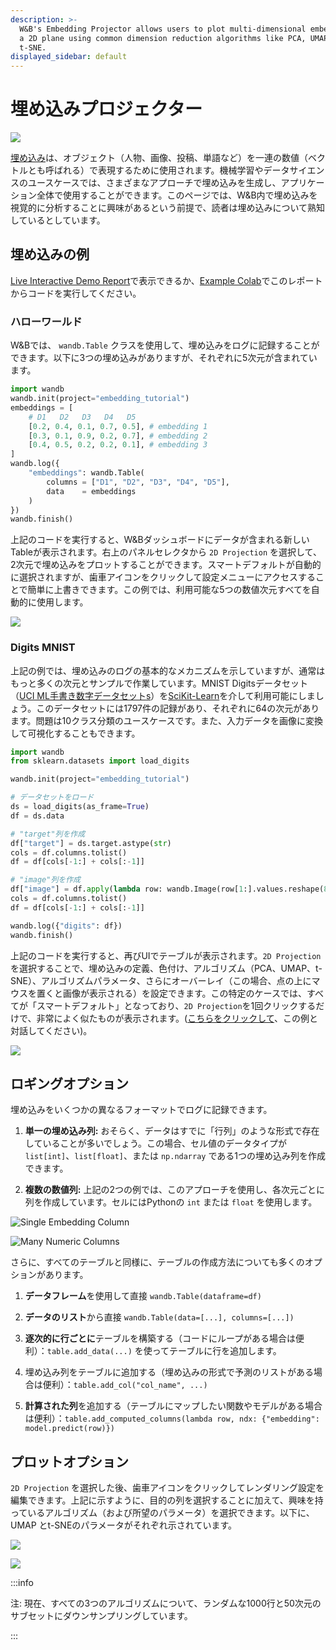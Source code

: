 ```yaml
---
description: >-
  W&B's Embedding Projector allows users to plot multi-dimensional embeddings on
  a 2D plane using common dimension reduction algorithms like PCA, UMAP, and
  t-SNE.
displayed_sidebar: default
---
```


# 埋め込みプロジェクター

![](/images/weave/embedding_projector.png)

[埋め込み](https://developers.google.com/machine-learning/crash-course/embeddings/video-lecture)は、オブジェクト（人物、画像、投稿、単語など）を一連の数値（ベクトルとも呼ばれる）で表現するために使用されます。機械学習やデータサイエンスのユースケースでは、さまざまなアプローチで埋め込みを生成し、アプリケーション全体で使用することができます。このページでは、W&B内で埋め込みを視覚的に分析することに興味があるという前提で、読者は埋め込みについて熟知しているとしています。

## 埋め込みの例

[Live Interactive Demo Report](https://wandb.ai/timssweeney/toy\_datasets/reports/Feature-Report-W-B-Embeddings-Projector--VmlldzoxMjg2MjY4?accessToken=bo36zrgl0gref1th5nj59nrft9rc4r71s53zr2qvqlz68jwn8d8yyjdz73cqfyhq)で表示できるか、[Example Colab](https://colab.research.google.com/drive/1DaKL4lZVh3ETyYEM1oJ46ffjpGs8glXA#scrollTo=D--9i6-gXBm\_)でこのレポートからコードを実行してください。

### ハローワールド

W&Bでは、 `wandb.Table` クラスを使用して、埋め込みをログに記録することができます。以下に3つの埋め込みがありますが、それぞれに5次元が含まれています。

```python
import wandb
wandb.init(project="embedding_tutorial")
embeddings = [
    # D1   D2   D3   D4   D5
    [0.2, 0.4, 0.1, 0.7, 0.5], # embedding 1
    [0.3, 0.1, 0.9, 0.2, 0.7], # embedding 2
    [0.4, 0.5, 0.2, 0.2, 0.1], # embedding 3
]
wandb.log({
    "embeddings": wandb.Table(
        columns = ["D1", "D2", "D3", "D4", "D5"], 
        data    = embeddings
    )
})
wandb.finish()
```
上記のコードを実行すると、W&Bダッシュボードにデータが含まれる新しいTableが表示されます。右上のパネルセレクタから `2D Projection` を選択して、2次元で埋め込みをプロットすることができます。スマートデフォルトが自動的に選択されますが、歯車アイコンをクリックして設定メニューにアクセスすることで簡単に上書きできます。この例では、利用可能な5つの数値次元すべてを自動的に使用します。

![](/images/app_ui/weave_hello_world.png)

### Digits MNIST

上記の例では、埋め込みのログの基本的なメカニズムを示していますが、通常はもっと多くの次元とサンプルで作業しています。MNIST Digitsデータセット（[UCI ML手書き数字データセット](https://archive.ics.uci.edu/ml/datasets/Optical+Recognition+of+Handwritten+Digits)[s](https://archive.ics.uci.edu/ml/datasets/Optical+Recognition+of+Handwritten+Digits)）を[SciKit-Learn](https://scikit-learn.org/stable/modules/generated/sklearn.datasets.load\_digits.html)を介して利用可能にしましょう。このデータセットには1797件の記録があり、それぞれに64の次元があります。問題は10クラス分類のユースケースです。また、入力データを画像に変換して可視化することもできます。

```python
import wandb
from sklearn.datasets import load_digits

wandb.init(project="embedding_tutorial")

# データセットをロード
ds = load_digits(as_frame=True)
df = ds.data

# "target"列を作成
df["target"] = ds.target.astype(str)
cols = df.columns.tolist()
df = df[cols[-1:] + cols[:-1]]

# "image"列を作成
df["image"] = df.apply(lambda row: wandb.Image(row[1:].values.reshape(8, 8) / 16.0), axis=1)
cols = df.columns.tolist()
df = df[cols[-1:] + cols[:-1]]

wandb.log({"digits": df})
wandb.finish()
```
上記のコードを実行すると、再びUIでテーブルが表示されます。`2D Projection` を選択することで、埋め込みの定義、色付け、アルゴリズム（PCA、UMAP、t-SNE）、アルゴリズムパラメータ、さらにオーバーレイ（この場合、点の上にマウスを置くと画像が表示される）を設定できます。この特定のケースでは、すべてが「スマートデフォルト」となっており、`2D Projection`を1回クリックするだけで、非常によく似たものが表示されます。([こちらをクリックして](https://wandb.ai/timssweeney/embedding\_tutorial/runs/k6guxhum?workspace=user-timssweeney)、この例と対話してください)。

![](/images/weave/embedding_projector.png)

## ロギングオプション

埋め込みをいくつかの異なるフォーマットでログに記録できます。

1. **単一の埋め込み列:** おそらく、データはすでに「行列」のような形式で存在していることが多いでしょう。この場合、セル値のデータタイプが `list[int]`、`list[float]`、または `np.ndarray` である1つの埋め込み列を作成できます。

2. **複数の数値列:** 上記の2つの例では、このアプローチを使用し、各次元ごとに列を作成しています。セルにはPythonの `int` または `float` を使用します。

![Single Embedding Column](/images/weave/logging_options.png)

![Many Numeric Columns](/images/weave/logging_option_image_right.png)

さらに、すべてのテーブルと同様に、テーブルの作成方法についても多くのオプションがあります。

1. **データフレーム**を使用して直接 `wandb.Table(dataframe=df)`

2. **データのリスト**から直接 `wandb.Table(data=[...], columns=[...])`

3. **逐次的に行ごとに**テーブルを構築する（コードにループがある場合は便利）：`table.add_data(...)` を使ってテーブルに行を追加します。

4. 埋め込み列をテーブルに追加する（埋め込みの形式で予測のリストがある場合は便利）：`table.add_col("col_name", ...)`

5. **計算された列**を追加する（テーブルにマップしたい関数やモデルがある場合は便利）：`table.add_computed_columns(lambda row, ndx: {"embedding": model.predict(row)})`

## プロットオプション

`2D Projection` を選択した後、歯車アイコンをクリックしてレンダリング設定を編集できます。上記に示すように、目的の列を選択することに加えて、興味を持っているアルゴリズム（および所望のパラメータ）を選択できます。以下に、UMAP とt-SNEのパラメータがそれぞれ示されています。

![](/images/weave/plotting_options_left.png)

![](/images/weave/plotting_options_right.png)

:::info

注: 現在、すべての3つのアルゴリズムについて、ランダムな1000行と50次元のサブセットにダウンサンプリングしています。

:::